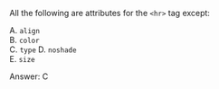 All the following are attributes for the `<hr>` tag except:

A. `align`  
B. `color`  
C. `type`
D. `noshade`   
E. `size`


Answer: C